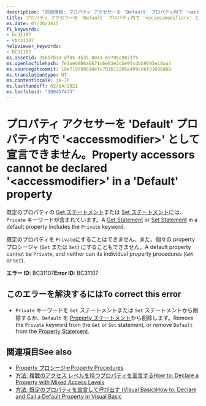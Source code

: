 ```yaml
---
description: "詳細情報: プロパティ アクセサーを 'Default' プロパティ内で '<accessmodifier>' として宣言できません"
title: プロパティ アクセサーを 'Default' プロパティ内で '<accessmodifier>' として宣言できません。
ms.date: 07/20/2015
f1_keywords:
- bc31107
- vbc31107
helpviewer_keywords:
- BC31107
ms.assetid: 25657b33-df85-4535-8043-69795c987175
ms.openlocfilehash: 7e1ae6806a6671c6e83e2cbe9fcdbb9695ec8aa4
ms.sourcegitcommit: 10e719780594efc781b15295e499c66f316068b8
ms.translationtype: HT
ms.contentlocale: ja-JP
ms.lasthandoff: 02/14/2021
ms.locfileid: "100457473"
---
```

# <a name="property-accessors-cannot-be-declared-accessmodifier-in-a-default-property"></a><span data-ttu-id="e782c-103">プロパティ アクセサーを 'Default' プロパティ内で '\<accessmodifier>' として宣言できません。</span><span class="sxs-lookup"><span data-stu-id="e782c-103">Property accessors cannot be declared '\<accessmodifier>' in a 'Default' property</span></span>

<span data-ttu-id="e782c-104">既定のプロパティの [Get ステートメント](../language-reference/statements/get-statement.md)または [Set ステートメント](../language-reference/statements/set-statement.md)には、`Private` キーワードが含まれています。</span><span class="sxs-lookup"><span data-stu-id="e782c-104">A [Get Statement](../language-reference/statements/get-statement.md) or [Set Statement](../language-reference/statements/set-statement.md) in a default property includes the `Private` keyword.</span></span>  
  
 <span data-ttu-id="e782c-105">既定のプロパティを `Private`にすることはできません、また、個々の property プロシージャ (`Get` または `Set`) にすることもできません。</span><span class="sxs-lookup"><span data-stu-id="e782c-105">A default property cannot be `Private`, and neither can its individual property procedures (`Get` or `Set`).</span></span>  
  
 <span data-ttu-id="e782c-106">**エラー ID:** BC31107</span><span class="sxs-lookup"><span data-stu-id="e782c-106">**Error ID:** BC31107</span></span>  
  
## <a name="to-correct-this-error"></a><span data-ttu-id="e782c-107">このエラーを解決するには</span><span class="sxs-lookup"><span data-stu-id="e782c-107">To correct this error</span></span>  
  
- <span data-ttu-id="e782c-108">`Private` キーワードを `Get` ステートメントまたは `Set` ステートメントから削除するか、`Default` を [Property ステートメント](../language-reference/statements/property-statement.md)から削除します。</span><span class="sxs-lookup"><span data-stu-id="e782c-108">Remove the `Private` keyword from the `Get` or `Set` statement, or remove `Default` from the [Property Statement](../language-reference/statements/property-statement.md).</span></span>  
  
## <a name="see-also"></a><span data-ttu-id="e782c-109">関連項目</span><span class="sxs-lookup"><span data-stu-id="e782c-109">See also</span></span>

- [<span data-ttu-id="e782c-110">Property プロシージャ</span><span class="sxs-lookup"><span data-stu-id="e782c-110">Property Procedures</span></span>](../programming-guide/language-features/procedures/property-procedures.md)
- [<span data-ttu-id="e782c-111">方法: 複数のアクセス レベルを持つプロパティを宣言する</span><span class="sxs-lookup"><span data-stu-id="e782c-111">How to: Declare a Property with Mixed Access Levels</span></span>](../programming-guide/language-features/procedures/how-to-declare-a-property-with-mixed-access-levels.md)
- [<span data-ttu-id="e782c-112">方法: 既定のプロパティを宣言して呼び出す (Visual Basic)</span><span class="sxs-lookup"><span data-stu-id="e782c-112">How to: Declare and Call a Default Property in Visual Basic</span></span>](../programming-guide/language-features/procedures/how-to-declare-and-call-a-default-property.md)
